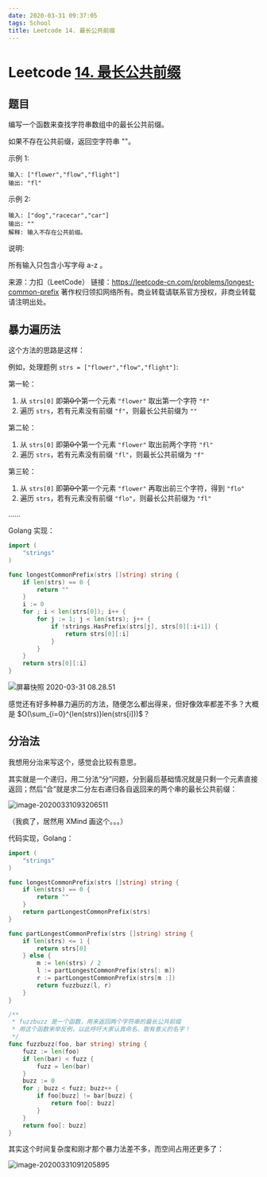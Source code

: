```yaml
---
date: 2020-03-31 09:37:05
tags: School
title: Leetcode 14. 最长公共前缀
---
```




# Leetcode [14. 最长公共前缀](https://leetcode-cn.com/problems/longest-common-prefix/)

## 题目

编写一个函数来查找字符串数组中的最长公共前缀。

如果不存在公共前缀，返回空字符串 ""。

示例 1:

```
输入: ["flower","flow","flight"]
输出: "fl"
```

示例 2:

```
输入: ["dog","racecar","car"]
输出: ""
解释: 输入不存在公共前缀。
```

说明:

所有输入只包含小写字母 a-z 。

来源：力扣（LeetCode）
链接：https://leetcode-cn.com/problems/longest-common-prefix
著作权归领扣网络所有。商业转载请联系官方授权，非商业转载请注明出处。

## 暴力遍历法

这个方法的思路是这样：

例如，处理题例 `strs = ["flower","flow","flight"]`:

第一轮：

1. 从 `strs[0]` 即~~第0个~~第一个元素 `"flower"` 取出第一个字符 `"f"`
2. 遍历 `strs`，若有元素没有前缀 `"f"`，则最长公共前缀为 `""`

第二轮：

1. 从 `strs[0]` 即~~第0个~~第一个元素 `"flower"` 取出前两个字符 `"fl"`
2. 遍历 `strs`，若有元素没有前缀 `"fl"`，则最长公共前缀为 `"f"`

第三轮：

1. 从 `strs[0]` 即~~第0个~~第一个元素 `"flower"` 再取出前三个字符，得到 `"flo"`
2. 遍历 `strs`，若有元素没有前缀 `"flo"`，则最长公共前缀为 `"fl"`

......

Golang 实现：

```go
import (
    "strings"
)

func longestCommonPrefix(strs []string) string {
    if len(strs) == 0 {
        return ""
    }
    i := 0
    for ; i < len(strs[0]); i++ {
        for j := 1; j < len(strs); j++ {
            if !strings.HasPrefix(strs[j], strs[0][:i+1]) {
                return strs[0][:i]
            }
        }
    }
    return strs[0][:i]
}
```

![屏幕快照 2020-03-31 08.28.51](https://tva1.sinaimg.cn/large/00831rSTgy1gdct2u0iynj31930u04pt.jpg)

感觉还有好多种暴力遍历的方法，随便怎么都出得来，但好像效率都差不多？大概是 $O(\sum_{i=0}^{len(strs)}len(strs[i]))$？

## 分治法

我想用分治来写这个，感觉会比较有意思。

其实就是一个递归，用二分法“分”问题，分到最后基础情况就是只剩一个元素直接返回；然后“合”就是求二分左右递归各自返回来的两个串的最长公共前缀：

![image-20200331093206511](https://tva1.sinaimg.cn/large/00831rSTgy1gdcuvnmzffj31sz0u0gqr.jpg)

（我疯了，居然用 XMind 画这个。。。）

代码实现，Golang：

```go
import (
    "strings"
)

func longestCommonPrefix(strs []string) string {
    if len(strs) == 0 {
        return ""
    }
    return partLongestCommonPrefix(strs)
}

func partLongestCommonPrefix(strs []string) string {
    if len(strs) <= 1 {
        return strs[0]
    } else {
        m := len(strs) / 2
        l := partLongestCommonPrefix(strs[: m])
        r := partLongestCommonPrefix(strs[m :])
        return fuzzbuzz(l, r)
    }
}

/**
 * fuzzbuzz 是一个函数，用来返回两个字符串的最长公共前缀
 * 用这个函数来举反例，以此呼吁大家认真命名、取有意义的名字！
 */
func fuzzbuzz(foo, bar string) string {
    fuzz := len(foo)
    if len(bar) < fuzz {
        fuzz = len(bar)
    }
    buzz := 0
    for ; buzz < fuzz; buzz++ {
        if foo[buzz] != bar[buzz] {
            return foo[: buzz]
        }
    }
    return foo[: buzz]
}
```

其实这个时间复杂度和刚才那个暴力法差不多，而空间占用还更多了：

![image-20200331091205895](https://tva1.sinaimg.cn/large/00831rSTgy1gdcuauj2g2j31930u01kx.jpg)

